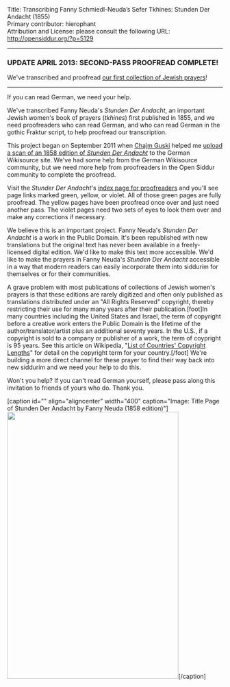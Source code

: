 <html>
<head></head>
<body>
Title: Transcribing Fanny Schmiedl-Neuda’s Sefer Tkhines: Stunden Der Andacht (1855)<br />
Primary contributor: hierophant<br />
Attribution and License: please consult the following URL: <a href="http://opensiddur.org/?p=5129">http://opensiddur.org/?p=5129</a>
<p />
<hr />

<h3>UPDATE APRIL 2013: SECOND-PASS PROOFREAD COMPLETE!</h3>

We've transcribed and proofread <a href="http://de.wikisource.org/wiki/Stunden_der_Andacht">our first collection of Jewish prayers</a>!

<hr />

If you can read German, we need your help.

We've transcribed Fanny Neuda's <em>Stunden Der Andacht</em>, an important Jewish women's book of prayers (<em>tkhines</em>) first published in 1855, and we need proofreaders who can read German, and who can read German in the gothic Fraktur script, to help proofread our transcription.

This project began on September 2011 when <a href="http://www.sprachkasse.de/blog/2011/09/04/stunden-der-andacht/">Chajm Guski</a> helped me <a href="http://de.wikisource.org/wiki/Stunden_der_Andacht">upload a scan of an 1858 edition of <em>Stunden Der Andacht</em></a> to the German Wikisource site. We've had some help from the German Wikisource community, but we need more help from proofreaders in the Open Siddur community to complete the proofread.

Visit the <em>Stunder Der Andacht</em>'s <a href="http://de.wikisource.org/wiki/Index:Neuda-Stunden_der_Andacht-1858.pdf">index page for proofreaders</a> and you'll see page links marked green, yellow, or violet. All of those green pages are fully proofread. The yellow pages have been proofread once over and just need another pass. The violet pages need two sets of eyes to look them over and make any corrections if necessary.

We believe this is an important project. Fanny Neuda's <em>Stunden Der Andacht</em> is a work in the Public Domain. It's been republished with new translations but the original text has never been available in a freely-licensed digital edition. We'd like to make this text more accessible. We'd like to make the prayers in Fanny Neuda's <em>Stunden Der Andacht</em> accessible in a way that modern readers can easily incorporate them into siddurim for themselves or for their communities.

A grave problem with most publications of collections of Jewish women's prayers is that these editions are rarely digitized and often only published as translations distributed under an "All Rights Reserved" copyright, thereby restricting their use for many many years after their publication.[foot]In many countries including the United States and Israel, the term of copyright before a creative work enters the Public Domain is the lifetime of the author/translator/artist plus an additional seventy years. In the U.S., if a copyright is sold to a company or publisher of a work, the term of coypright is 95 years. See this article on Wikipedia, "<a href="http://en.wikipedia.org/wiki/List_of_countries%27_copyright_length">List of Countries' Copyright Lengths</a>" for detail on the copyright term for your country.[/foot] We're building a more direct channel for these prayer to find their way back into new siddurim and we need your help to do this.

Won't you help? If you can't read German yourself, please pass along this invitation to friends of yours who do. Thank you.

[caption id="" align="aligncenter" width="400" caption="Image: Title Page of Stunden Der Andacht by Fanny Neuda (1858 edition)"]<a href="http://de.wikisource.org/wiki/Index:Neuda-Stunden_der_Andacht-1858.pdf"><img src="http://upload.wikimedia.org/wikipedia/commons/thumb/0/0a/Neuda-Stunden_der_Andacht-1858.pdf/page1-400px-Neuda-Stunden_der_Andacht-1858.pdf.jpg" alt="" width="400" height="623" /></a>[/caption]
</body>
</html>